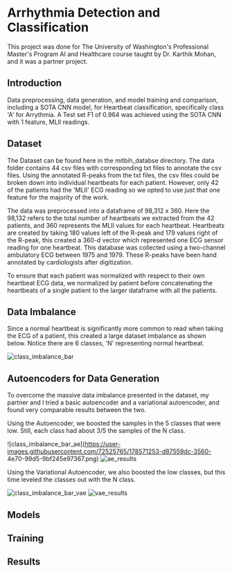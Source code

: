 # Arrhythmia Detection and Classification

This project was done for The University of Washington's Professional Master's Program AI and Healthcare course taught by Dr. Karthik Mohan, and it was a partner project.

## Introduction

Data preprocessing, data generation, and model training and comparison, including a SOTA CNN model, for Heartbeat classification, specifically class 'A' for Arrythmia. A Test set F1 of 0.964 was achieved using the SOTA CNN with 1 feature, MLII readings.

## Dataset

The Dataset can be found here in the mitbih_databse directory. The data folder contains 44 csv files with corresponding txt files to annotate the csv files. Using the annotated R-peaks from the txt files, the csv files could be broken down into individual heartbeats for each patient. However, only 42 of the patients had the 'MLII' ECG reading so we opted to use just that one feature for the majority of the work.

The data was preprocessed into a dataframe of 98,312 x 360. Here the 98,132 refers to the total number of heartbeats we extracted from the 42 patients, and 360 represents the MLII values for each heartbeat. Heartbeats are created by taking 180 values left of the R-peak and 179 values right of the R-peak, this created a 360-d vector which represented one ECG sensor reading for one heartbeat. This database was collected using a two-channel ambulatory ECG between 1975 and 1979. These R-peaks have been hand annotated by cardiologists after digitization. 

To ensure that each patient was normalized with respect to their own heartbeat ECG data, we normalized by patient before concatenating the heartbeats of a single patient to the larger dataframe with all the patients. 

## Data Imbalance

Since a normal heartbeat is significantly more common to read when taking the ECG of a patient, this created a large dataset imbalance as shown below. Notice there are 6 classes, 'N' representing normal heartbeat.

![class_imbalance_bar](https://user-images.githubusercontent.com/72525765/178570295-b89dda09-f9e4-4189-a562-94b8d27fd7fb.png)

## Autoencoders for Data Generation

To overcome the massive data imbalance presented in the dataset, my partner and I  tried a basic autoencoder and a variational autoencoder, and found very comparable results between the two. 

Using the Autoencoder, we boosted the samples in the 5 classes that were low. Still, each class had about 3/5 the samples of the N class. 

![class_imbalance_bar_ae](https://user-images.githubusercontent.com/72525765/178571253-d87559dc-3560-
4e70-99d5-9bf245e97367.png)
![ae_results](https://user-images.githubusercontent.com/72525765/178572200-9da593bd-69b9-4241-a9f4-c179987e66bb.PNG)


Using the Variational Autoencoder, we also boosted the low classes, but this time leveled the classes out with the N class. 

![class_imbalance_bar_vae](https://user-images.githubusercontent.com/72525765/178571755-da686501-1fbc-4ecd-bc75-a2f3f0237b8e.png)
![vae_results](https://user-images.githubusercontent.com/72525765/178572212-1d3ca8d7-c5b8-45a1-b431-cca9ad40436d.PNG)



## Models

## Training

## Results
